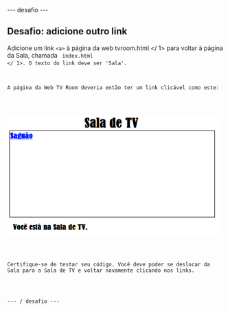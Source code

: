 \--- desafio \---

## Desafio: adicione outro link

Adicione um link `<a>` à página da web  tvroom.html </ 1> para voltar à página da Sala, chamada <code> index.html </ 1>. O texto do link deve ser 'Sala'.</p>

<p>A página da Web TV Room deveria então ter um link clicável como este:</p>

<p><img src="images/rooms-hall-link.png" alt="screenshot" /></p>

<p>Certifique-se de testar seu código. Você deve poder se deslocar da Sala para a Sala de TV e voltar novamente clicando nos links.</p>

<p>--- / desafio ---</p>